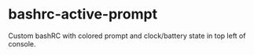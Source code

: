 # bashrc-active-prompt
Custom bashRC with colored prompt and clock/battery state in top left of console.
